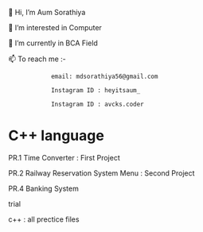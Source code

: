 👋 Hi, I’m Aum Sorathiya

👀 I’m interested in Computer

🌱 I’m currently in BCA Field

📫 To reach me :- 

                email: mdsorathiya56@gmail.com
                
                Instagram ID : heyitsaum_
                
                Instagram ID : avcks.coder
                
                
# C++ language


PR.1 Time Converter : First Project

PR.2 Railway Reservation System Menu : Second Project

PR.4 Banking System

trial

c++ : all prectice files
